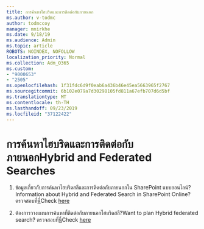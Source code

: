 ```yaml
---
title: การค้นหาไฮบริดและการติดต่อกับภายนอก
ms.author: v-todmc
author: todmccoy
manager: mnirkhe
ms.date: 9/18/19
ms.audience: Admin
ms.topic: article
ROBOTS: NOINDEX, NOFOLLOW
localization_priority: Normal
ms.collection: Adm_O365
ms.custom:
- "9000653"
- "2505"
ms.openlocfilehash: 1f31fdc6d9f0eab6a436b46e45ea5663965f2767
ms.sourcegitcommit: 6b102e079a7d30298105fd811a67efb707d6d5bf
ms.translationtype: MT
ms.contentlocale: th-TH
ms.lasthandoff: 09/23/2019
ms.locfileid: "37122422"
---
```

# <a name="hybrid-and-federated-searches"></a><span data-ttu-id="25639-102">การค้นหาไฮบริดและการติดต่อกับภายนอก</span><span class="sxs-lookup"><span data-stu-id="25639-102">Hybrid and Federated Searches</span></span> 

1. <span data-ttu-id="25639-103">ข้อมูลเกี่ยวกับการค้นหาไฮบริดสลีและการติดต่อกับภายนอกใน SharePoint แบบออนไลน์?</span><span class="sxs-lookup"><span data-stu-id="25639-103">Information about Hybrid and Federated Search in SharePoint Online?</span></span>
    <span data-ttu-id="25639-104">ตรวจสอบที่[นี่](https://docs.microsoft.com/sharepoint/hybrid/hybrid-search-in-sharepoint)</span><span class="sxs-lookup"><span data-stu-id="25639-104">Check [here](https://docs.microsoft.com/sharepoint/hybrid/hybrid-search-in-sharepoint)</span></span>

2. <span data-ttu-id="25639-105">ต้องการวางแผนการค้นหาที่ติดต่อกับภายนอกไฮบริดสลี?</span><span class="sxs-lookup"><span data-stu-id="25639-105">Want to plan Hybrid federated search?</span></span>
    <span data-ttu-id="25639-106">ตรวจสอบที่[นี่](https://docs.microsoft.com/sharepoint/hybrid/plan-hybrid-federated-search)</span><span class="sxs-lookup"><span data-stu-id="25639-106">Check [here](https://docs.microsoft.com/sharepoint/hybrid/plan-hybrid-federated-search)</span></span>